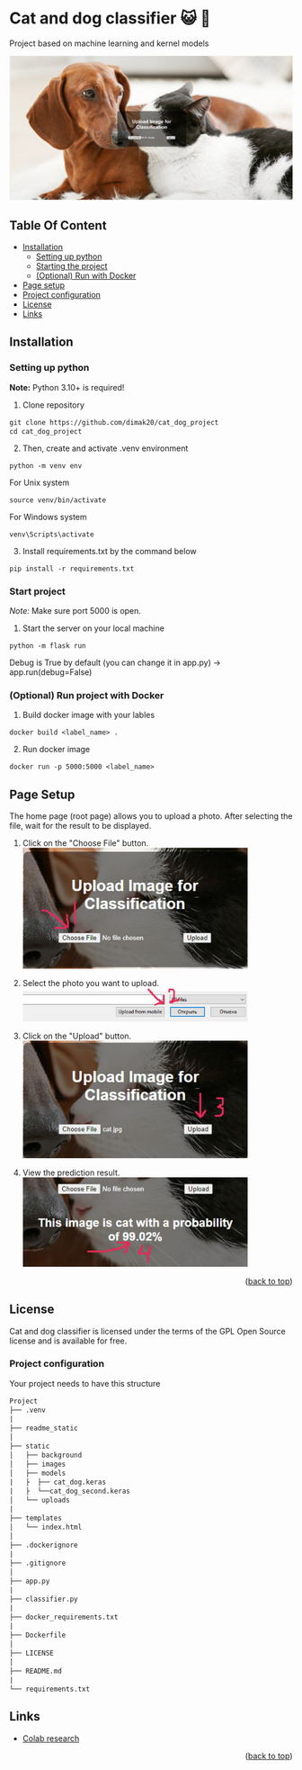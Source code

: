<a id="readme-top"></a>
# Cat and dog classifier 😺 🐶

Project based on machine learning and kernel models

![cat_dog-frontend](readme_static/readme_logo.png)

## Table Of Content

- [Installation](#installation)
    - [Setting up python](#setting-up-python)
    - [Starting the project](#start-project)
    - [(Optional) Run with Docker](#optional-run-project-with-docker)
- [Page setup](#page-setup)
- [Project configuration](#project-configuration)
- [License](#license)
- [Links](#links)

## Installation

### Setting up python

**Note:** Python 3.10+ is required!

1. Clone repository  
```shell
git clone https://github.com/dimak20/cat_dog_project
cd cat_dog_project
```
2. Then, create and activate .venv environment  
```shell
python -m venv env
```
For Unix system
```shell
source venv/bin/activate
```

For Windows system

```shell
venv\Scripts\activate
```

3. Install requirements.txt by the command below  


```shell
pip install -r requirements.txt
```

### Start project

*Note:* Make sure port 5000 is open.

1. Start the server on your local machine 
```shell
python -m flask run
```
Debug is True by default (you can change it in app.py)  ->  app.run(debug=False)

### (Optional) Run project with Docker

1. Build docker image with your lables
```shell
docker build <label_name> .
```

2. Run docker image
```shell
docker run -p 5000:5000 <label_name>
```


## Page Setup

The home page (root page) allows you to upload a photo. After selecting the file, wait for the result to be displayed.

1. Click on the "Choose File" button.  
   <img src="readme_static/step_1.jpg" alt="step1" width="400"/>

2. Select the photo you want to upload.  
   <img src="readme_static/step_2.jpg" alt="step2" width="400"/>

3. Click on the "Upload" button.  
   <img src="readme_static/step_3.jpg" alt="step3" width="400"/>

4. View the prediction result.  
   <img src="readme_static/step_4.jpg" alt="step4" width="400"/>

<p align="right">(<a href="#readme-top">back to top</a>)</p>

## License

Cat and dog classifier is licensed under the terms of the GPL Open Source
license and is available for free.

### Project configuration

Your project needs to have this structure

```plaintext
Project
├── .venv
|
├── readme_static
│
├── static
│   ├── background
│   ├── images
│   ├── models
|   ├  ├── cat_dog.keras
|   ├  └──cat_dog_second.keras
│   └── uploads
|
├── templates
│   └── index.html
│
├── .dockerignore
|   
├── .gitignore
│   
├── app.py
|
├── classifier.py
|
├── docker_requirements.txt
|
├── Dockerfile
│
├── LICENSE
│
├── README.md
|
└── requirements.txt
```

## Links

* [Colab research](https://colab.research.google.com/drive/1UTKBqlIZj3InPYsaPMS2YJlIddZe3yV8?usp=sharing)
<p align="right">(<a href="#readme-top">back to top</a>)</p>
